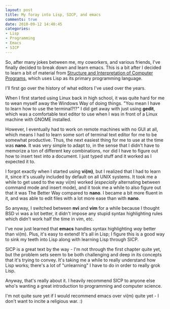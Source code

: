 ```yaml
---
layout: post
title: My foray into Lisp, SICP, and emacs
comments: true
date: 2010-09-12 14:40:45
categories:
- Lisp
- Programming
- Emacs
- SICP
---
```


So, after many jokes between me, my coworkers, and various friends, I've
finally decided to break down and learn emacs.  This is a bit after I decided
to learn a bit of material from [Structure and Interpretation of Computer
Programs], which uses Lisp as its primary programming language.

I'll first go over the history of what editors I've used over the years.

When I first started using Linux back in high school, it was quite hard for
me to wean myself away the Windows Way of doing things.  "You mean I have to
learn how to use the terminal?!?"  I did get away with just using **gedit**,
which was a comfortable text editor to use when I was in front of a Linux
machine with GNOME installed.

However, I eventually had to work on remote machines with no GUI at all, which
means I had to learn some sort of terminal text editor for me to be somewhat
productive.  Thus, the next easiest thing for me to use at the time was
**nano**.  It was very simple to adapt to, in the sense that I didn't have
to memorize a ton of different key combinations, nor did I have to figure out
how to insert text into a document.  I just typed stuff and it worked as
I expected it to.

I forgot exactly when I started using **vi(m)**, but I realized that I had to
learn it, since it's usually included by default on all UNIX systems.  It took
me a while to get used to the way vi(m) worked (*especially* alternating
between command mode and insert mode), and it took me a while to also figure
out that it was The Better Way compared to **nano**.  I became a bit more
fluent in it, and was able to edit files with a lot more ease than with
**nano**.

So anyway, I switched between **nvi** and **vim** for a while because I thought
BSD vi was a lot better, it didn't impose any stupid syntax highlighting rules
which didn't work half the time in vim, etc.

I've now just learned that **emacs** handles syntax highlighting *way* better
than vi(m).  Plus, it's easy to extend!  It's all in Lisp; I figure this is
a good way to sink my teeth into Lisp along with learning Lisp through SICP.

SICP is a great text by the way - I'm not through the first chapter quite yet,
but the problem sets seem to be both challenging and deep in its concepts
that it's trying to convey.  It's taking me a while to really understand how
Lisp works; there's a lot of "unlearning" I have to do in order to really
grok Lisp.

Anyway, that's really about it.  I heavily recommend SICP to anyone else
who's wanting a great introduction to programming and computer science.

I'm not quite sure yet if I would recommend emacs over vi(m) quite yet -
I don't want to incite a religious war. :)

[Structure and Interpretation of Computer Programs]: http://mitpress.mit.edu/sicp
